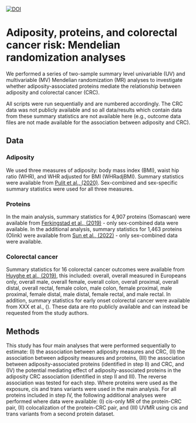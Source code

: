 [![DOI](https://zenodo.org/badge/DOI/10.5281/zenodo.7636326.svg)](https://doi.org/10.5281/zenodo.7636326)

# Adiposity, proteins, and colorectal cancer risk: Mendelian randomization analyses

We performed a series of two-sample summary level univariable (UV) and
multivariable (MV) Mendelian randomization (MR) analyses to investigate
whether adiposity-associated proteins mediate the relationship between
adiposity and colorectal cancer (CRC).

All scripts were run sequentially and are numbered accordingly. The CRC
data was not publicly available and so all data/results which contain
data from these summary statistics are not available here (e.g., outcome
data files are not made available for the association between adiposity
and CRC).

## Data

### Adiposity

We used three measures of adiposity: body mass index (BMI), waist hip
ratio (WHR), and WHR adjusted for BMI (WHRadjBMI). Summary statistics
were available from [Pulit et al.,
(2020)](https://www.ncbi.nlm.nih.gov/pmc/articles/PMC6298238/).
Sex-combined and sex-specific summary statistics were used for all three
measures.

### Proteins

In the main analysis, summary statistics for 4,907 proteins (Somascan)
were available from [Ferkingstad et al.,
(2019)](https://www.nature.com/articles/s41588-021-00978-w) - only
sex-combined data were available. In the additional analysis, summary
statistics for 1,463 proteins (Olink) were available from [Sun et al.,
(2022)](https://www.biorxiv.org/content/10.1101/2022.06.17.496443v1) -
only sex-combined data were available.

### Colorectal cancer

Summary statistics for 16 colorectal cancer outcomes were available from
[Huyghe et al.,
(2019)](https://www.nature.com/articles/s41588-018-0286-6), this
included: overall, overall measured in Europeans only, overall male,
overall female, overall colon, overall proximal, overall distal, overall
rectal, female colon, male colon, female proximal, male proximal, female
distal, male distal, female rectal, and male rectal. In addition,
summary statistics for early onset colorectal cancer were available from
XXX et al., (). These data are nto publicly available and can instead be
requested from the study authors.

## Methods

This study has four main analyses that were performed sequentially to
estimate: (I) the association between adiposity measures and CRC, (II)
the association between adiposity measures and proteins, (III) the
association between adiposity-associated proteins (identified in step
II) and CRC, and (IV) the potential mediating effect of
adiposity-associated proteins in the adiposity CRC association
(identified in step II and III). The reverse association was tested for
each step. Where proteins were used as the exposure, cis and trans
variants were used in the main analysis. For all proteins included in
step IV, the following additional analyses were performed where data
were available: (I) cis-only MR of the protein-CRC pair, (II)
colocalization of the protein-CRC pair, and (III) UVMR using cis and
trans variants from a second protein dataset.
